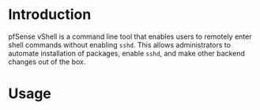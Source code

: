 # Introduction
pfSense vShell is a command line tool that enables users to remotely enter shell commands without enabling `sshd`.
This allows administrators to automate installation of packages, enable `sshd`, and make other backend changes out of 
the box.

# Usage




